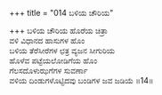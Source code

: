 +++
title = "014 ಬಳಿಯ ಚೌರಿಯ"

+++
ಬಳಿಯ ಚೌರಿಯ ಹೊರೆಯ ಚಿತ್ರಾ  
ವಳಿ ವಿಧಾನದ ಹಾಸುಗಳ ಹೊಂ  
ಬಳಿಯ ತೆರೆಸೀರೆಗಳ ಛತ್ರ ವ್ಯಜನ ಸೀಗುರಿಯ  
ಹೊಳೆವ ಪಟ್ಟೆಯಲೋಡಿಗೆಯ ಹೊಂ  
ಗೆಲಸದೊಳುಝಗೆಗಳ ಸುವರ್ಣಾ  
ವಳಿಯ ದಿಂಡುಗಳೊಟ್ಟಿದವು ಬಂಡಿಗಳ ಜವ ಜಡಿಯೆ     ॥14॥